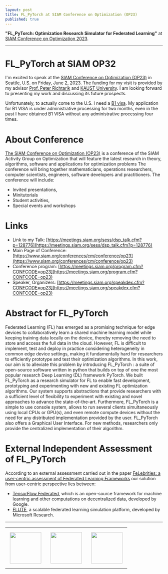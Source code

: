 ```yaml
---
layout: post
title: FL_PyTorch at SIAM Conference on Optimization (OP23)
published: true
---
```


**"FL_PyTorch: Optimization Research Simulator for Federated Learning"** at [SIAM Conference on Optimization 2023](https://www.siam.org/conferences/cm/conference/op23).

---

# FL_PyTorch at SIAM OP32

I'm excited to speak at the [SIAM Conference on Optimization (OP23)](https://www.siam.org/conferences/cm/conference/op23) in Seattle, U.S. on Friday, June 2, 2023. The funding for my visit is provided by my advisor [Prof. Peter Richtarik](https://richtarik.org/) and [KAUST University](https://www.kaust.edu.sa/). I am looking forward to presenting my work and discussing its future prospects.

Unfortunately, to actually come to the U.S. I need a [B1 visa](https://travel.state.gov/content/travel/en/us-visas/tourism-visit/visitor.html). My application for B1 VISA is under administrative processing for two months, even in the past I have obtained B1 VISA without any administrative processing four times.

# About Conference

[The SIAM Conference on Optimization (OP23)](https://www.siam.org/conferences/cm/conference/op23) is a conference of the SIAM Activity Group on Optimization that will feature the latest research in theory, algorithms, software and applications for optimization problems
The conference will bring together mathematicians, operations researchers, computer scientists, engineers, software developers and practitioners. The conference will include:

* Invited presentations,
* Minitutorials
* Student activities, 
* Special events and workshops

# Links

* Link to my Talk: [https://meetings.siam.org/sess/dsp_talk.cfm?p=128776](https://meetings.siam.org/sess/dsp_talk.cfm?p=128776)
* Main Page of Conference: [https://www.siam.org/conferences/cm/conference/op23](https://www.siam.org/conferences/cm/conference/op23)
* Conference program: [https://meetings.siam.org/program.cfm?CONFCODE=op23](https://meetings.siam.org/program.cfm?CONFCODE=op23)
* Speaker, Organizers: [https://meetings.siam.org/speakdex.cfm?CONFCODE=op23](https://meetings.siam.org/speakdex.cfm?CONFCODE=op23)

# Abstract for FL_PyTorch 

Federated Learning (FL) has emerged as a promising technique for edge devices to collaboratively learn a shared machine learning model while keeping training data locally on the device, thereby removing the need to store and access the full data in the cloud. However, FL is difficult to implement, test and deploy in practice considering heterogeneity in common edge device settings, making it fundamentally hard for researchers to efficiently prototype and test their optimization algorithms. In this work, our aim is to alleviate this problem by introducing FL_PyTorch : a suite of open-source software written in python that builds on top of one the most popular research Deep Learning (DL) framework PyTorch. We built FL_PyTorch as a research simulator for FL to enable fast development, prototyping and experimenting with new and existing FL optimization algorithms. Our system supports abstractions that provide researchers with a sufficient level of flexibility to experiment with existing and novel approaches to advance the state-of-the-art. Furthermore, FL_PyTorch is a simple to use console system, allows to run several clients simultaneously using local CPUs or GPU(s), and even remote compute devices without the need for any distributed implementation provided by the user. FL_PyTorch also offers a Graphical User Interface. For new methods, researchers only provide the centralized implementation of their algorithm.

# External Independent Assessment of FL_PyTorch

According to an external assessment carried out in the paper [FeLebrities: a user-centric assessment of Federated Learning Frameworks](https://www.techrxiv.org/articles/preprint/FeLebrities_a_user-centric_assessment_of_Federated_Learning_frameworks/21263013) our solution from user-centric perspective lies between:

* [TensorFlow Federated](https://www.tensorflow.org/federated), which is an open-source framework for machine learning and other computations on decentralized data, developed by Google.
* [FLUTE](https://www.microsoft.com/en-us/research/blog/flute-a-scalable-federated-learning-simulation-platform/), a scalable federated learning simulation platform, developed by Microsoft Research. 

---

<table>
<tr>
<td style="padding: 15px"> <img height="100px" src="https://burlachenkok.github.io/materials/KAUST-logo.png"/> </td> 
<td style="padding: 15px"> <img height="100px" src="https://burlachenkok.github.io/materials/siam-logo-black.png"/> </td> 
<td style="padding: 15px"> <img height="100px" src="https://burlachenkok.github.io/materials/SDAIA-Logo-2.png"/> </td> 
</tr>
</table>
